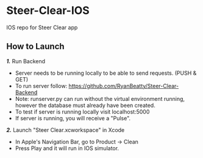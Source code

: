 # Steer-Clear-IOS
IOS repo for Steer Clear app

## How to Launch

***1.*** Run Backend
* Server needs to be running locally to be able to send requests. (PUSH & GET)
* To run server follow: https://github.com/RyanBeatty/Steer-Clear-Backend
* Note: runserver.py can run without the virtual environment running, however the database must already have been created.
* To test if server is running locally visit localhost:5000
* If server is running, you will receive a "Pulse".

***2.*** Launch "Steer Clear.xcworkspace" in Xcode
* In Apple's Navigation Bar, go to Product -> Clean
* Press Play and it will run in IOS simulator. 
